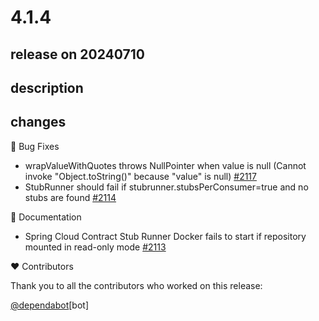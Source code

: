# 4.1.4

## release on 20240710

## description

## changes

🐞 Bug Fixes

* wrapValueWithQuotes throws NullPointer when value is null (Cannot invoke "Object.toString()" because "value" is null) <a href="https://github.com/spring-cloud/spring-cloud-contract/issues/2117" data-hovercard-type="issue" data-hovercard-url="/spring-cloud/spring-cloud-contract/issues/2117/hovercard">#2117</a>
* StubRunner should fail if stubrunner.stubsPerConsumer=true and no stubs are found <a href="https://github.com/spring-cloud/spring-cloud-contract/issues/2114" data-hovercard-type="issue" data-hovercard-url="/spring-cloud/spring-cloud-contract/issues/2114/hovercard">#2114</a>

📔 Documentation

* Spring Cloud Contract Stub Runner Docker fails to start if repository mounted in read-only mode <a href="https://github.com/spring-cloud/spring-cloud-contract/issues/2113" data-hovercard-type="issue" data-hovercard-url="/spring-cloud/spring-cloud-contract/issues/2113/hovercard">#2113</a>

❤️ Contributors

Thank you to all the contributors who worked on this release:

<a class="user-mention notranslate" data-hovercard-type="organization" data-hovercard-url="/orgs/dependabot/hovercard" data-octo-click="hovercard-link-click" data-octo-dimensions="link_type:self" href="https://github.com/dependabot">@dependabot</a>[bot]


